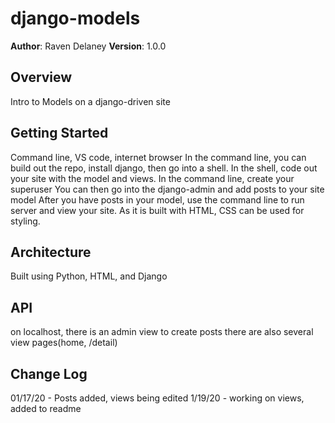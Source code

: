 # django-models

**Author**: Raven Delaney
**Version**: 1.0.0 

## Overview
<!-- Provide a high level overview of what this application is and why you are building it, beyond the fact that it's an assignment for a Code Fellows 401 class. (i.e. What's your problem domain?) -->
Intro to Models on a django-driven site

## Getting Started
<!-- What are the steps that a user must take in order to build this app on their own machine and get it running? -->
Command line, VS code, internet browser
In the command line, you can build out the repo, install django, then go into a shell. 
In the shell, code out your site with the model and views.
In the command line, create your superuser
You can then go into the django-admin and add posts to your site model
After you have posts in your model, use the command line to run server and view your site. 
As it is built with HTML, CSS can be used for styling.

## Architecture
<!-- Provide a detailed description of the application design. What technologies (languages, libraries, etc) you're using, and any other relevant design information. This is also an area which you can include any visuals; flow charts, example usage gifs, screen captures, etc.-->
Built using Python, HTML, and Django

## API
<!-- Provide detailed instructions for your applications usage. This should include any methods or endpoints available to the user/client/developer. Each section should be formatted to provide clear syntax for usage, example calls including input data requirements and options, and example responses or return values. -->
on localhost, there is an admin view to create posts
there are also several view pages(home, /detail)

## Change Log
<!-- Use this are to document the iterative changes made to your application as each feature is successfully implemented. Use time stamps. Here's an example:
01-01-2001 4:59pm - Added functionality to add and delete some things.
-->

01/17/20 - Posts added, views being edited
1/19/20 - working on views, added to readme
